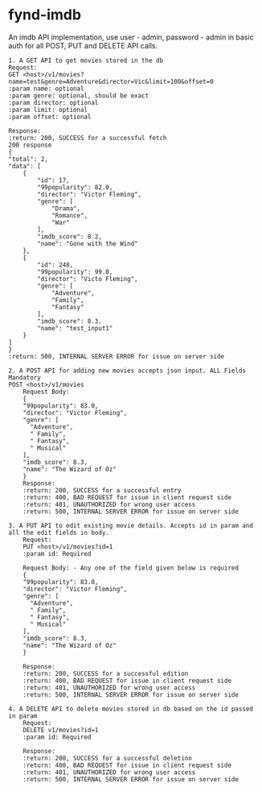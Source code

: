# fynd-imdb
An imdb API implementation, use user - admin, password - admin in basic auth for all POST, PUT and DELETE API calls.

    1. A GET API to get movies stored in the db
    Request:
    GET <host>/v1/movies?name=test&genre=Adventure&director=Vic&limit=100&offset=0
    :param name: optional
    :param genre: optional, should be exact
    :param director: optional
    :param limit: optional
    :param offset: optional
    
    Response:
    :return: 200, SUCCESS for a successful fetch
    200 response
    {
    "total": 2,
    "data": [
        {
            "id": 17,
            "99popularity": 82.0,
            "director": "Victor Fleming",
            "genre": [
                "Drama",
                "Romance",
                "War"
            ],
            "imdb_score": 8.2,
            "name": "Gone with the Wind"
        },
        {
            "id": 248,
            "99popularity": 99.0,
            "director": "Victo Fleming",
            "genre": [
                "Adventure",
                "Family",
                "Fantasy"
            ],
            "imdb_score": 8.3,
            "name": "test_input1"
        }
    ]
    }
    :return: 500, INTERNAL SERVER ERROR for issue on server side
    
    2. A POST API for adding new movies accepts json input. ALL Fields Mandatory
    POST <host>/v1/movies
        Request Body:
        {
        "99popularity": 83.0,
        "director": "Victor Fleming",
        "genre": [
          "Adventure",
          " Family",
          " Fantasy",
          " Musical"
        ],
        "imdb_score": 8.3,
        "name": "The Wizard of Oz"
        }
        Response:
        :return: 200, SUCCESS for a successful entry
        :return: 400, BAD REQUEST for issue in client request side
        :return: 401, UNAUTHORIZED for wrong user access
        :return: 500, INTERNAL SERVER ERROR for issue on server side
        
    3. A PUT API to edit existing movie details. Accepts id in param and all the edit fields in body.
        Request:
        PUT <host>/v1/movies?id=1
        :param id: Required
    
        Request Body: - Any one of the field given below is required
        {
        "99popularity": 83.0,
        "director": "Victor Fleming",
        "genre": [
          "Adventure",
          " Family",
          " Fantasy",
          " Musical"
        ],
        "imdb_score": 8.3,
        "name": "The Wizard of Oz"
        }
    
        Response:
        :return: 200, SUCCESS for a successful edition
        :return: 400, BAD REQUEST for issue in client request side
        :return: 401, UNAUTHORIZED for wrong user access
        :return: 500, INTERNAL SERVER ERROR for issue on server side
        
    4. A DELETE API to delete movies stored in db based on the id passed in param
        Request:
        DELETE v1/movies?id=1
        :param id: Required
    
        Response:
        :return: 200, SUCCESS for a successful deletion
        :return: 400, BAD REQUEST for issue in client request side
        :return: 401, UNAUTHORIZED for wrong user access
        :return: 500, INTERNAL SERVER ERROR for issue on server side
        